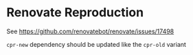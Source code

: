 # Renovate Reproduction


See https://github.com/renovatebot/renovate/issues/17498


`cpr-new` dependency should be updated like the `cpr-old` variant

